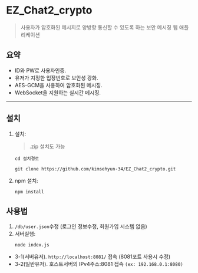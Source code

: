 # EZ_Chat2_crypto
> 사용자가 암호화된 메시지로 양방향 통신할 수 있도록 하는 보안 메시징 웹 애플리케이션

## 요약
- ID와 PW로 사용자인증.
- 유저가 지정한 입장번호로 보안성 강화.
- AES-GCM을 사용하여 암호화된 메시징.
- WebSocket을 지원하는 실시간 메시징.
------
## 설치

1. 설치:
    > .zip 설치도 가능
   ```
   cd 설치경로
   ```
   ```
   git clone https://github.com/kimsehyun-34/EZ_Chat2_crypto.git
   ```

2. npm 설치:
   ```
   npm install
   ```
## 사용법
1. `/db/user.json`수정 (로그인 정보수정, 회원가입 시스템 없음)
2. 서버실행:
   ```
   node index.js
   ```

- 3-1(서버유저). `http://localhost:8081/` 접속 (8081포트 사용시 수정)
- 3-2(일반유저). 호스트서버의 IPv4주소:8081 접속 `(ex: 192.168.0.1:8080)`
